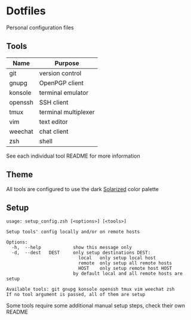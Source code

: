 # Dotfiles

Personal configuration files


## Tools

| Name    | Purpose              |
| ------- | -------------------- |
| git     | version control      |
| gnupg   | OpenPGP client
| konsole | terminal emulator    |
| openssh | SSH client           |
| tmux    | terminal multiplexer |
| vim     | text editor          |
| weechat | chat client          |
| zsh     | shell                |

See each individual tool README for more information


## Theme

All tools are configured to use the dark
[Solarized](http://ethanschoonover.com/solarized) color palette


## Setup

```shell
usage: setup_config.zsh [<options>] [<tools>]

Setup tools' config locally and/or on remote hosts

Options:
  -h,  --help            show this message only
  -d,  --dest   DEST     only setup destinations DEST:
                           local   only setup local host
                           remote  only setup all remote hosts
                           HOST    only setup remote host HOST
                         by default local and all remote hosts are setup

Available tools: git gnupg konsole openssh tmux vim weechat zsh
If no tool argument is passed, all of them are setup
```

Some tools require some additional manual setup steps, check their own README
